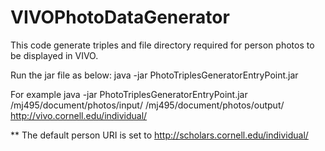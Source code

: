 # VIVOPhotoDataGenerator
This code generate triples and file directory required for person photos to be displayed in VIVO.

Run the jar file as below:
java -jar PhotoTriplesGeneratorEntryPoint.jar <InputFolderPath> <OutputFolderPath> <PrsonURINamesapce>

For example
java -jar PhotoTriplesGeneratorEntryPoint.jar /mj495/document/photos/input/ /mj495/document/photos/output/ http://vivo.cornell.edu/individual/

** The default person URI is set to http://scholars.cornell.edu/individual/
